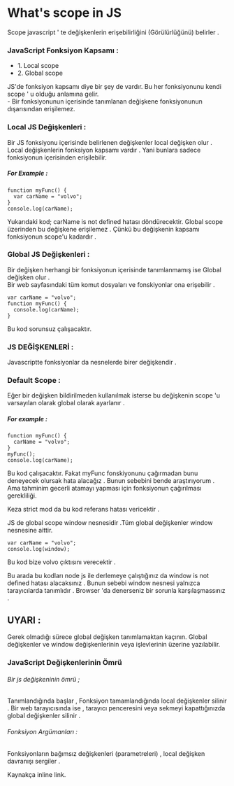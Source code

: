 # What's scope in JS

Scope javascript ' te değişkenlerin erişebilirliğini (Görülürlüğünü) belirler .

### JavaScript Fonksiyon Kapsamı :

<ul>
    <li>1. Local scope</li>
    <li>2. Global scope</li>
</ul>
<p>
JS'de fonksiyon kapsamı diye bir şey de vardır. Bu her fonksiyonunu kendi scope ' u olduğu anlamına gelir.
<br>
- Bir fonksiyonunun içerisinde tanımlanan değişkene fonksiyonunun dışarısından erişilemez.
</p>

### Local JS Değişkenleri :

<p>
Bir JS fonksiyonu içerisinde belirlenen değişkenler local değişken olur .
Local değişkenlerin fonksiyon kapsamı vardır . Yani bunlara sadece fonksiyonun içerisinden erişilebilir.
</p>

##### For Example :

```
function myFunc() {
  var carName = "volvo";
}
console.log(carName);
```

<p>
Yukarıdaki kod;
carName is not defined hatası döndürecektir. Global scope üzerinden bu değişkene erişilemez . Çünkü bu değişkenin
kapsamı fonksiyonun scope'u kadardır .
</p>

### Global JS Değişkenleri :

<p>Bir değişken herhangi bir fonksiyonun içerisinde tanımlanmamış ise Global değişken olur .<br>
Bir web sayfasındaki tüm komut dosyaları ve fonskiyonlar ona erişebilir .
</p>

```
var carName = "volvo";
function myFunc() {
  console.log(carName);
}
```

Bu kod sorunsuz çalışacaktır.

### JS DEĞİŞKENLERİ :

<p> Javascriptte fonksiyonlar da nesnelerde birer değişkendir .</p>

### Default Scope :

<p> Eğer bir değişken bildirilmeden kullanılmak isterse bu değişkenin scope 'u varsayılan olarak global olarak ayarlanır .</p>

##### For example :

```
function myFunc() {
  carName = "volvo";
}
myFunc();
console.log(carName);
```

<p> Bu kod çalışacaktır. Fakat myFunc fonskiyonunu çağırmadan bunu deneyecek olursak hata alacağız . Bunun sebebini bende araştırıyorum . Ama tahminim gecerli atamayı yapması için fonksiyonun çağırılması gerekliliği. </p>

<p> Keza strict mod da bu kod referans hatası vericektir .</p>

<p> JS de global scope window nesnesidir .Tüm global değişkenler window nesnesine aittir. </p>

```
var carName = "volvo";
console.log(window);
```

<p> Bu kod bize volvo çıktısını verecektir .</p>

<p> Bu arada bu kodları node js ile derlemeye çalıştığınız da window is not defined hatası alacaksınız .
Bunun sebebi window nesnesi yalnızca tarayıcılarda tanımlıdır .
Browser 'da denerseniz bir sorunla karşılaşmassınız .
</p>

## UYARI :

<p>
Gerek olmadığı sürece global değişken tanımlamaktan kaçının.
Global değişkenler ve window değişkenlerinin veya işlevlerinin üzerine yazılabilir.
</p>

### JavaScript Değişkenlerinin Ömrü

###### Bir js değişkeninin ömrü ;

<p>
Tanımlandığında başlar , Fonksiyon tamamlandığında local değişkenler silinir .
Bir web tarayıcısında ise , tarayıcı penceresini veya sekmeyi kapattığınızda global değişkenler silinir .
</p>

###### Fonksiyon Argümanları :

<p>
Fonksiyonların bağımsız değişkenleri (parametreleri) , local değişken davranışı sergiler .
</p>

<p>Kaynakça<a href="https://www.w3schools.com/js/js_scope.asp" title="Kaynakça"></a> inline link.</p>
